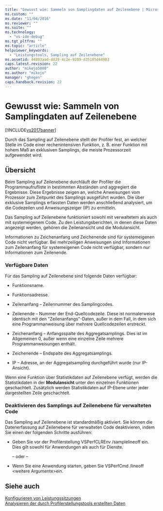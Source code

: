 ```yaml
---
title: "Gewusst wie: Sammeln von Samplingdaten auf Zeilenebene | Microsoft Docs"
ms.custom: ""
ms.date: "11/04/2016"
ms.reviewer: ""
ms.suite: ""
ms.technology: 
  - "vs-ide-debug"
ms.tgt_pltfrm: ""
ms.topic: "article"
helpviewer_keywords: 
  - "Leistungstools, Sampling auf Zeilenebene"
ms.assetid: 44803aad-dd39-4c2e-9209-d35185d44983
caps.latest.revision: 22
author: "mikejo5000"
ms.author: "mikejo"
manager: "ghogen"
caps.handback.revision: 22
---
```

# Gewusst wie: Sammeln von Samplingdaten auf Zeilenebene
[!INCLUDE[vs2017banner](../code-quality/includes/vs2017banner.md)]

Durch das Sampling auf Zeilenebene stellt der Profiler fest, an welcher Stelle im Code einer rechenintensiven Funktion, z. B. einer Funktion mit hohem Maß an exklusiven Samplings, die meiste Prozessorzeit aufgewendet wird.  
  
## Übersicht  
 Beim Sampling auf Zeilenebene durchläuft der Profiler die Programmaufrufliste in bestimmten Abständen und aggregiert die Ergebnisse.  Diese Ergebnisse zeigen an, welche Anweisungen vom Prozessor zum Zeitpunkt des Samplings ausgeführt wurden.  Die über exklusive Samplings erfassten Daten werden anschließend analysiert, um die Codezeilen und Anweisungszeiger \(IP\) zu ermitteln.  
  
 Das Sampling auf Zeilenebene funktioniert sowohl mit verwaltetem als auch mit systemeigenem Code.  Zu den Leistungsberichten, in denen diese Daten angezeigt werden, gehören die Zeilenansicht und die Modulansicht.  
  
 Informationen zu Zeichenanfang und Zeichenende sind für systemeigenen Code nicht verfügbar.  Bei mehrzeiligen Anweisungen sind Informationen zum Zeilenanfang für systemeigenen Code nicht verfügbar, sondern nur Informationen zum Zeilenende.  
  
### Verfügbare Daten  
 Für das Sampling auf Zeilenebene sind folgende Daten verfügbar:  
  
-   Funktionsname.  
  
-   Funktionsadresse.  
  
-   Zeilenanfang – Zeilennummer des Samplingcodes.  
  
-   Zeilenende – Nummer der End\-Quellcodezeile.  Diese ist normalerweise identisch mit den "Zeilenanfangs"\-Daten, außer in dem Fall, in dem sich eine Programmanweisung über mehrere Quellcodezeilen erstreckt.  
  
-   Zeichenanfang – Anfangsspalte des Aggregatsamplings.  Dies ist im Allgemeinen 0, außer wenn eine einzelne Zeile mehrere Programmanweisungen enthält.  
  
-   Zeichenende – Endspalte des Aggregatsamplings.  
  
-   IP – Adresse, an der Aggregatsampling durchgeführt wurde \(nur IP\-Ansicht\).  
  
 Wenn eine Funktion über Statistikdaten auf Zeilenebene verfügt, werden die Statistikdaten in der **Modulansicht** unter den einzelnen Funktionen geschachtelt.  Zusätzlich werden Statistikdaten auf IP\-Ebene unter jeder dargestellten Zeile geschachtelt.  
  
### Deaktivieren des Samplings auf Zeilenebene für verwalteten Code  
 Das Sampling auf Zeilenebene ist standardmäßig aktiviert.  Sie können die Datenerfassung auf Zeilenebene für verwalteten Code deaktivieren, indem Sie einen der folgenden Schritte ausführen:  
  
-   Geben Sie vor der Profilerstellung VSPerfCLREnv \/samplelineoff ein.  Dies gilt sowohl für Anwendungen als auch für Dienste.  
  
     – oder –  
  
-   Wenn Sie eine Anwendung starten, geben Sie VSPerfCmd \/lineoff \<weitere Argumente\>ein.  
  
## Siehe auch  
 [Konfigurieren von Leistungssitzungen](../profiling/configuring-performance-sessions.md)   
 [Analysieren der durch Profilerstellungstools erstellten Daten](../profiling/analyzing-performance-tools-data.md)